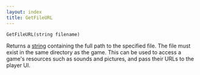 ```yaml
---
layout: index
title: GetFileURL
---
```


    GetFileURL(string filename)

Returns a [string](../types/string.html) containing the full path to the specified file. The file must exist in the same directory as the game. This can be used to access a game's resources such as sounds and pictures, and pass their URLs to the player UI.
